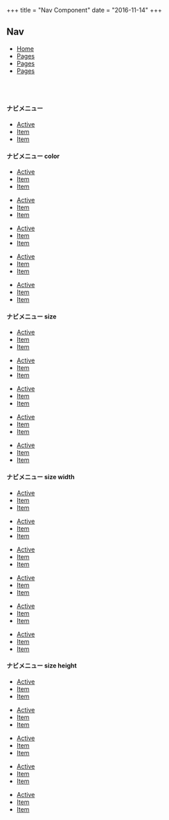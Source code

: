 +++
title = "Nav Component"
date = "2016-11-14"
+++

## Nav

<nav class="navBar">
</nav>

<nav class="menu">
  <ul class="menuList">
    <li>
      <a href="">Home</a>
    </li>
    <li>
      <a href="">Pages</a>
    </li>
    <li>
      <a href="">Pages</a>
    </li>
    <li>
      <a href="">Pages</a>
    </li>
  </ul>
</nav>

<br/>
<br/>

<h4>ナビメニュー</h4>

<ul class="navList">
  <li class="active"><a href="">Active</a></li>
  <li><a href="">Item</a></li>
  <li><a href="">Item</a></li>
</ul>

<h4>ナビメニュー color</h4>



<ul class="navList primary">
  <li class="active"><a href="">Active</a></li>
  <li><a href="">Item</a></li>
  <li><a href="">Item</a></li>
</ul>

<ul class="navList green">
  <li class="active"><a href="">Active</a></li>
  <li><a href="">Item</a></li>
  <li><a href="">Item</a></li>
</ul>

<ul class="navList blue">
  <li class="active"><a href="">Active</a></li>
  <li><a href="">Item</a></li>
  <li><a href="">Item</a></li>
</ul>

<ul class="navList orange">
  <li class="active"><a href="">Active</a></li>
  <li><a href="">Item</a></li>
  <li><a href="">Item</a></li>
</ul>

<ul class="navList red">
  <li class="active"><a href="">Active</a></li>
  <li><a href="">Item</a></li>
  <li><a href="">Item</a></li>
</ul>

<h4>ナビメニュー size</h4>

<ul class="navList mini">
  <li class="active"><a href="">Active</a></li>
  <li><a href="">Item</a></li>
  <li><a href="">Item</a></li>
</ul>

<ul class="navList small">
  <li class="active"><a href="">Active</a></li>
  <li><a href="">Item</a></li>
  <li><a href="">Item</a></li>
</ul>

<ul class="navList">
  <li class="active"><a href="">Active</a></li>
  <li><a href="">Item</a></li>
  <li><a href="">Item</a></li>
</ul>

<ul class="navList large">
  <li class="active"><a href="">Active</a></li>
  <li><a href="">Item</a></li>
  <li><a href="">Item</a></li>
</ul>

<ul class="navList big">
  <li class="active"><a href="">Active</a></li>
  <li><a href="">Item</a></li>
  <li><a href="">Item</a></li>
</ul>

<h4>ナビメニュー size width</h4>
<ul class="navList narrow">
  <li class="active"><a href="">Active</a></li>
  <li><a href="">Item</a></li>
  <li><a href="">Item</a></li>
</ul>

<ul class="navList short">
  <li class="active"><a href="">Active</a></li>
  <li><a href="">Item</a></li>
  <li><a href="">Item</a></li>
</ul>

<ul class="navList">
  <li class="active"><a href="">Active</a></li>
  <li><a href="">Item</a></li>
  <li><a href="">Item</a></li>
</ul>

<ul class="navList long">
  <li class="active"><a href="">Active</a></li>
  <li><a href="">Item</a></li>
  <li><a href="">Item</a></li>
</ul>

<ul class="navList wide">
  <li class="active"><a href="">Active</a></li>
  <li><a href="">Item</a></li>
  <li><a href="">Item</a></li>
</ul>

<ul class="navList free">
  <li class="active"><a href="">Active</a></li>
  <li><a href="">Item</a></li>
  <li><a href="">Item</a></li>
</ul>

<h4>ナビメニュー size height</h4>
<ul class="navList lower">
  <li class="active"><a href="">Active</a></li>
  <li><a href="">Item</a></li>
  <li><a href="">Item</a></li>
</ul>

<ul class="navList low">
  <li class="active"><a href="">Active</a></li>
  <li><a href="">Item</a></li>
  <li><a href="">Item</a></li>
</ul>

<ul class="navList">
  <li class="active"><a href="">Active</a></li>
  <li><a href="">Item</a></li>
  <li><a href="">Item</a></li>
</ul>

<ul class="navList high">
  <li class="active"><a href="">Active</a></li>
  <li><a href="">Item</a></li>
  <li><a href="">Item</a></li>
</ul>

<ul class="navList lofty">
  <li class="active"><a href="">Active</a></li>
  <li><a href="">Item</a></li>
  <li><a href="">Item</a></li>
</ul>

